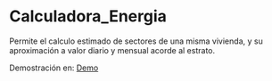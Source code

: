 # Calculadora_Energia

Permite el calculo estimado de sectores de una misma vivienda, y su aproximación a valor diario y mensual acorde al estrato.

Demostración en: [Demo](!https://jsalonl.github.io/Calculadora_Energia/)
